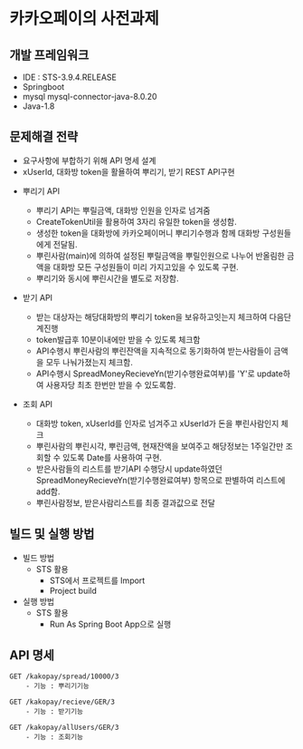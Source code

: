 # 카카오페이의 사전과제

## 개발 프레임워크
 - IDE : STS-3.9.4.RELEASE
 - Springboot
 - mysql mysql-connector-java-8.0.20
 - Java-1.8
 
## 문제해결 전략
 - 요구사항에 부합하기 위해 API 명세 설계
 - xUserId, 대화방 token을 활욜하여 뿌리기, 받기 REST API구현
  * 뿌리기 API
 	- 뿌리기 API는 뿌릴금액, 대화방 인원을 인자로 넘겨줌
 	- CreateTokenUtil을 활용하여 3자리 유일한 token을 생성함.
 	- 생성한 token을 대화방에 카카오페이머니 뿌리기수행과 함께 대화방 구성원들에게 전달됨.
	- 뿌린사람(main)에 의하여 설정된 뿌릴금액을 뿌릴인원으로 나누어 반올림한 금액을 대화방 모든 구성원들이 미리 가지고있을 수 있도록 구현.
	- 뿌리기와 동시에 뿌린시간을 별도로 저장함.

  * 받기 API
    - 받는 대상자는 해당대화방의 뿌리기 token을 보유하고잇는지 체크하여 다음단계진행
	- token발급후 10분이내에만 받을 수 있도록  체크함
	- API수행시 뿌린사람의 뿌린잔액을 지속적으로 동기화하여 받는사람들이 금액을 모두 나눠가졌는지 체크함.
	- API수행시 SpreadMoneyRecieveYn(받기수행완료여부)를 'Y'로 update하여 사용자당 최초 한번만 받을 수 있도록함.
	
  * 조회 API
    - 대화방 token, xUserId를 인자로 넘겨주고 xUserId가 돈을 뿌린사람인지 체크
	- 뿌린사람의 뿌린시각, 뿌린금액, 현재잔액을 보여주고 해당정보는 1주일간만 조회할 수 있도록 Date를 사용하여 구현.
	- 받은사람들의 리스트를 받기API 수행당시 update하였던 SpreadMoneyRecieveYn(받기수행완료여부) 항목으로 판별하여 리스트에 add함.
	- 뿌린사람정보, 받은사람리스트를 최종 결과값으로 전달
	
 
 
## 빌드 및 실행 방법
 - 빌드 방법
	- STS 활용
		- STS에서 프로젝트를 Import
		- Project build
 - 실행 방법
	- STS 활용
		- Run As Spring Boot App으로 실행
			
## API 명세			

		
	GET /kakopay/spread/10000/3
		- 기능 : 뿌리기기능
		
	GET /kakopay/recieve/GER/3
		- 기능 : 받기기능
		
	GET /kakopay/allUsers/GER/3
		- 기능 : 조회기능
		